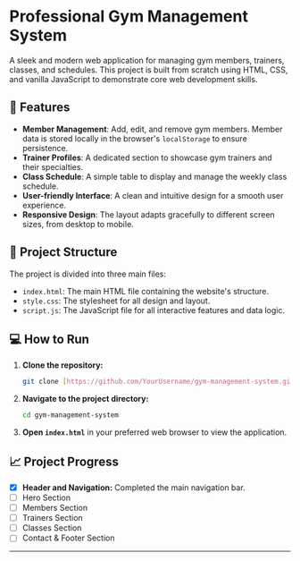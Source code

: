 # Professional Gym Management System

A sleek and modern web application for managing gym members, trainers, classes, and schedules. This project is built from scratch using HTML, CSS, and vanilla JavaScript to demonstrate core web development skills.

## 🚀 Features

- **Member Management**: Add, edit, and remove gym members. Member data is stored locally in the browser's `localStorage` to ensure persistence.
- **Trainer Profiles**: A dedicated section to showcase gym trainers and their specialties.
- **Class Schedule**: A simple table to display and manage the weekly class schedule.
- **User-friendly Interface**: A clean and intuitive design for a smooth user experience.
- **Responsive Design**: The layout adapts gracefully to different screen sizes, from desktop to mobile.

## 📁 Project Structure

The project is divided into three main files:
- `index.html`: The main HTML file containing the website's structure.
- `style.css`: The stylesheet for all design and layout.
- `script.js`: The JavaScript file for all interactive features and data logic.

## 💻 How to Run

1.  **Clone the repository:**
    ```bash
    git clone [https://github.com/YourUsername/gym-management-system.git](https://github.com/YourUsername/gym-management-system.git)
    ```
2.  **Navigate to the project directory:**
    ```bash
    cd gym-management-system
    ```
3.  **Open `index.html`** in your preferred web browser to view the application.

## 📈 Project Progress

- [x] **Header and Navigation:** Completed the main navigation bar.
- [ ] Hero Section
- [ ] Members Section
- [ ] Trainers Section
- [ ] Classes Section
- [ ] Contact & Footer Section

***

